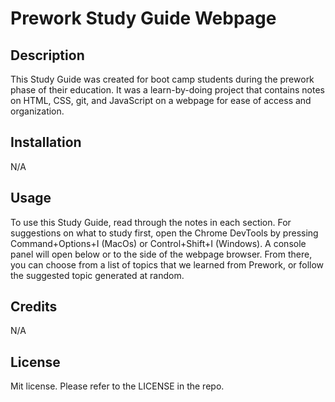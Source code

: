 # Prework Study Guide Webpage

## Description

This Study Guide was created for boot camp students during the prework phase of their education. It was a learn-by-doing project that contains notes on HTML, CSS, git, and JavaScript on a webpage for ease of access and organization.

## Installation

N/A

## Usage

To use this Study Guide, read through the notes in each section. For suggestions on what to study first, open the Chrome DevTools by pressing Command+Options+I (MacOs) or Control+Shift+I (Windows). A console panel will open below or to the side of the webpage browser. From there, you can choose from a list of topics that we learned from Prework, or follow the suggested topic generated at random. 

## Credits

N/A

## License

Mit license. Please refer to the LICENSE in the repo.